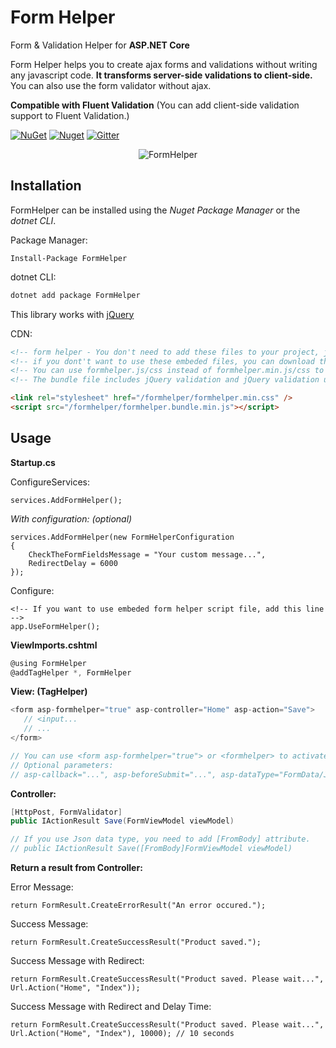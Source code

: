 # Form Helper

Form &amp; Validation Helper for **ASP.NET Core**

Form Helper helps you to create ajax forms and validations without writing any javascript code. **It transforms server-side validations to client-side.** You can also use the form validator without ajax.

**Compatible with Fluent Validation**
(You can add client-side validation support to Fluent Validation.)

[![NuGet](https://img.shields.io/nuget/v/FormHelper.svg)](https://nuget.org/packages/FormHelper) [![Nuget](https://img.shields.io/nuget/dt/FormHelper.svg)](https://nuget.org/packages/FormHelper) [![Gitter](https://badges.gitter.im/formhelper/community.svg)](https://gitter.im/formhelper/community?utm_source=badge&utm_medium=badge&utm_campaign=pr-badge)

<p align="center">
<img src="http://www.sinanbozkus.com/nuget/formhelper/formhelper-screenshot.png" alt="FormHelper" />
</p>

## Installation

FormHelper can be installed using the *Nuget Package Manager* or the *dotnet CLI*.

Package Manager:
```
Install-Package FormHelper
```

dotnet CLI:
```csharp
dotnet add package FormHelper
```

This library works with [jQuery](https://jquery.com)

CDN:
```html
<!-- form helper - You don't need to add these files to your project, just add it. it's embeded! -->
<!-- if you dont't want to use these embeded files, you can download the files from dist folder -->
<!-- You can use formhelper.js/css instead of formhelper.min.js/css to debug. -->
<!-- The bundle file includes jQuery validation and jQuery validation unobstructive -->

<link rel="stylesheet" href="/formhelper/formhelper.min.css" />
<script src="/formhelper/formhelper.bundle.min.js"></script>
```

## Usage

**Startup.cs**

ConfigureServices:
```
services.AddFormHelper();
```
*With configuration: (optional)*
```
services.AddFormHelper(new FormHelperConfiguration
{
    CheckTheFormFieldsMessage = "Your custom message...",
    RedirectDelay = 6000
});
```
Configure:
```
<!-- If you want to use embeded form helper script file, add this line -->
app.UseFormHelper();
```

**ViewImports.cshtml**
```csharp
@using FormHelper
@addTagHelper *, FormHelper
```


**View: (TagHelper)**
```csharp
<form asp-formhelper="true" asp-controller="Home" asp-action="Save">
   // <input...
   // ...
</form>

// You can use <form asp-formhelper="true"> or <formhelper> to activate formhelper.
// Optional parameters:
// asp-callback="...", asp-beforeSubmit="...", asp-dataType="FormData/Json", asp-enableButtonAfterSuccess="false", asp-resetFormAfterSuccess="true" asp-toastrPosition="ToastrPosition.BottomRight"
```

**Controller:**
```csharp
[HttpPost, FormValidator]
public IActionResult Save(FormViewModel viewModel)

// If you use Json data type, you need to add [FromBody] attribute.
// public IActionResult Save([FromBody]FormViewModel viewModel)
```

**Return a result from Controller:**

Error Message:
```
return FormResult.CreateErrorResult("An error occured.");
```
Success Message:
```
return FormResult.CreateSuccessResult("Product saved.");
```
Success Message with Redirect:
```
return FormResult.CreateSuccessResult("Product saved. Please wait...", Url.Action("Home", "Index"));
```
Success Message with Redirect and Delay Time:
```
return FormResult.CreateSuccessResult("Product saved. Please wait...", Url.Action("Home", "Index"), 10000); // 10 seconds
```
